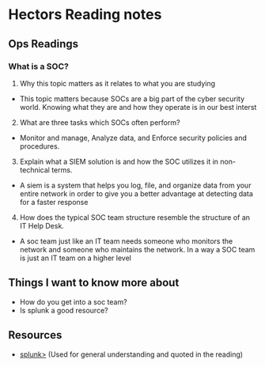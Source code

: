 # Hectors Reading notes


## Ops Readings


###  What is a SOC?

1. Why this topic matters as it relates to what you are studying

- This topic matters because SOCs are a big part of the cyber security world. Knowing what they are and how they operate is in our best interst

2. What are three tasks which SOCs often perform?

- Monitor and manage, Analyze data, and Enforce security policies and procedures.

3. Explain what a SIEM solution is and how the SOC utilizes it in non-technical terms.

- A siem is a system that helps you log, file, and organize data from your entire network in order to give you a better advantage at detecting data for a faster response

4. How does the typical SOC team structure resemble the structure of an IT Help Desk.

- A soc team just like an IT team needs someone who monitors the network and someone who maintains the network. In a way a SOC team is just an IT team on a higher level

## Things I want to know more about

- How do you get into a soc team?
- Is splunk a good resource?

## Resources

- [splunk>](https://www.splunk.com/en_us/blog/learn/soc-security-operation-center.html?301=/en_us/data-insider/what-is-a-security-operations-center.html)
(Used for general understanding and quoted in the reading)
